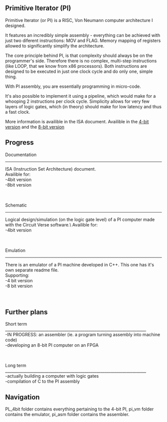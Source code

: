 ## Primitive Iterator (PI)

Primitive Iterator (or PI) is a RISC, Von Neumann computer architecture I designed.

It features an incredibly simple assembly - everything can be achieved with just two diferent instructions: MOV and FLAG.
Memory mapping of registers allowed to significantly simplify the architecture.

The core principle behind PI, is that complexity should always be on the programmer's side. Therefore there is no complex, multi-step instructions (like LOOP, that we know from x86 processors).
Both instructions are designed to be executed in just one clock cycle and do only one, simple thing.

With PI assembly, you are essentially programming in micro-code.

It's also possible to implement it using a pipeline, which would make for a whooping 2 instructions per clock cycle. 
Simplicity allows for very few layers of logic gates, which (in theory) should make for low latency and thus a fast clock.

More information is availible in the ISA document. Availible in the [4-bit version](PI_4bit/ISA.pdf) and the [8-bit version](PI_8bit/ISA.pdf)


## Progress

Documentation
_______________________________________________________________________
ISA (Instruction Set Architecture) document.\
Availible for:\
    -4bit version\
    -8bit version\
<br/>
<br/>


Schematic
_______________________________________________________________________
Logical design/simulation (on the logic gate level) of a PI computer made with the Circuit Verse software.\ 
Availible for:\
    -4bit version\
<br/>
<br/>



Emulation
_______________________________________________________________________
There is an emulator of a PI machine developed in C++. This one has it's own separate readme file.\
Supporting:\
    -4 bit version\
    -8 bit version\
<br/>
<br/>
    

## Further plans

Short term<br/>
_______________________________________________________________________<br/>
    -IN PROGRESS: an assembler (ie. a program turning assembly into machine code)<br/>
    -developing an 8-bit PI computer on an FPGA<br/>


<br/>
<br/>
Long term<br/>
_______________________________________________________________________<br/>
    -actually building a computer with logic gates<br/>
    -compilation of C to the PI assembly<br/>

    
## Navigation

PL_4bit folder contains everything pertaining to the 4-bit PI, pi_vm folder contains the emulator, pi_asm folder contains the assembler.




